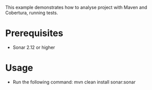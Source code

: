 This example demonstrates how to analyse project with Maven and Cobertura, running tests.

Prerequisites
=============
* Sonar 2.12 or higher

Usage
=====
* Run the following command: mvn clean install sonar:sonar

